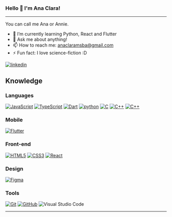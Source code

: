 ### Hello 👋 I'm Ana Clara!
-----
You can call me Ana or Annie.

- 🌱 I’m currently learning Python, React and Flutter
- 💬 Ask me about anything!
- 📫 How to reach me: anaclaramsba@gmail.com
- ⚡ Fun fact: I love science-fiction :D

[![linkedin](https://img.shields.io/static/v1?label=&message=LinkedIn&color=0077B5&style=flat&logo=linkedin)](https://www.linkedin.com/in/ana-clara-batista-09942a191/)
<br /> 

## Knowledge

### Languages<br />
[![JavaScript](https://img.shields.io/badge/-JavaScript-black?style=flat-square&logo=javascript&link=https://github.com/anaclaramsb/)](https://github.com/anaclaramsb/)
[![TypeScript](https://img.shields.io/badge/-TypeScript-59C0EA?style=flat-square&logo=typescript&link=https://github.com/anaclaramsb/)](https://github.com/anaclaramsb/)
[![Dart](https://img.shields.io/badge/-Dart-blue)](https://github.com/anaclaramsb/)
[![python](https://img.shields.io/static/v1?label=&message=Python&color=0033BE&style=flat&logo=Python)](https://github.com/anaclaramsb)
[![C](https://img.shields.io/badge/-0E0E0F?&style=flat&logo=C)](https://github.com/anaclaramsb)
[![C++](https://img.shields.io/badge/-C++-0E0E0F?style=flat&logo=C++)](https://github.com/anaclaramsb)
[![C++](https://img.shields.io/badge/-C++-0E0E0F?style=flat&logo=C++)](https://github.com/anaclaramsb)


### Mobile<br />
[![Flutter](https://img.shields.io/badge/-Flutter-blue)](https://github.com/anaclaramsb)                                                                                                                                                                                                                                                                                                                                                                                                                                         
### Front-end<br />
[![HTML5](https://img.shields.io/badge/-HTML5-E34F26?style=flat-square&logo=html5&logoColor=white&link=https://github.com/anaclaramsb/)](https://github.com/anaclaramsb/)
[![CSS3](https://img.shields.io/badge/-CSS3-1572B6?style=flat-square&logo=css3&link=https://github.com/anaclaramsb/)](https://github.com/anaclaramsb/)
[![React](https://img.shields.io/badge/-React-black?style=flat-square&logo=react&link=https://github.com/anaclaramsb/)](https://github.com/anaclaramsb/)


### Design<br />
[![Figma](https://img.shields.io/badge/-Figma-ffbaba?style=flat-square&logo=figma)](https://github.com/anaclaramsba/)


### Tools<br />
[![Git](https://img.shields.io/badge/-Git-black?style=flat-square&logo=git&link=https://github.com/anaclaramsb/)](https://github.com/anaclaramsb/)
[![GitHub](https://img.shields.io/badge/-GitHub-181717?style=flat-square&logo=github&link=https://github.com/anaclaramsb/)](https://github.com/anaclaramsb/)
![Visual Studio Code](http://img.shields.io/static/v1?label=&message=VSCode&color=4f68e8&style=flat&logo=visual-studio-code"/)

-----
